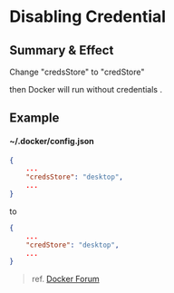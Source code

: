 # Disabling Credential

## Summary & Effect

Change "credsStore" to "credStore"

then Docker will run without credentials .

## Example

#### \~/.docker/config.json

```json
{
	...
	"credsStore": "desktop",
	...
}
```

to

```json
{
	...
	"credStore": "desktop",
	...
}
```

> ref. [Docker Forum](https://forums.docker.com/t/docker-credential-desktop-exe-executable-file-not-found-in-path-using-wsl2/100225)
